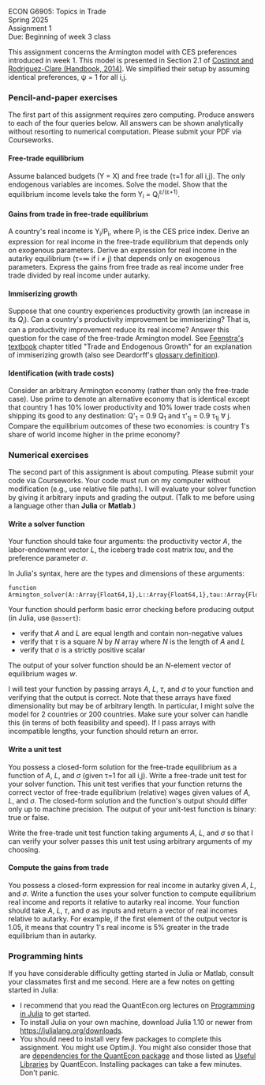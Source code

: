 ECON G6905: Topics in Trade\
Spring 2025\
Assignment 1\
Due: Beginning of week 3 class

This assignment concerns the Armington model with CES preferences introduced in week 1.
This model is presented in Section 2.1 of [Costinot and Rodriguez-Clare (Handbook, 2014)](https://doi.org/10.1016/B978-0-444-54314-1.00004-5).
We simplified their setup by assuming identical preferences, &psi; = 1 for all i,j.

### Pencil-and-paper exercises

The first part of this assignment requires zero computing.
Produce answers to each of the four queries below.
All answers can be shown analytically without resorting to numerical computation.
Please submit your PDF via Courseworks.

#### Free-trade equilibrium

Assume balanced budgets (Y = X) and free trade (&tau;=1 for all i,j).
The only endogenous variables are incomes.
Solve the model.
Show that the equilibrium income levels take the form Y<sub>i</sub> = Q<sub>i</sub><sup>&epsilon;/(&epsilon;+1)</sup>.

#### Gains from trade in free-trade equilibrium

A country's real income is Y<sub>i</sub>/P<sub>i</sub>, where P<sub>i</sub> is the CES price index.
Derive an expression for real income in the free-trade equilibrium that depends only on exogenous parameters.
Derive an expression for real income in the autarky equilibrium (&tau;=&infin; if i &ne; j) that depends only on exogenous parameters.
Express the gains from free trade as real income under free trade divided by real income under autarky.

#### Immiserizing growth

Suppose that one country experiences productivity growth (an increase in its *Q<sub>i</sub>*).
Can a country's productivity improvement be immiserizing?
That is, can a productivity improvement reduce its real income?
Answer this question for the case of the free-trade Armington model.
See [Feenstra's textbook](https://press.princeton.edu/books/hardcover/9780691161648/advanced-international-trade) chapter titled "Trade and Endogenous Growth" for an explanation of immiserizing growth (also see Deardorff's [glossary definition](http://www-personal.umich.edu/~alandear/glossary/i.html#ImmiserizingGrowth)).

#### Identification (with trade costs)

Consider an arbitrary Armington economy (rather than only the free-trade case).
Use prime to denote an alternative economy that is identical
except that country 1 has 10% lower productivity and 10% lower trade costs when shipping its good to any destination:
Q'<sub>1</sub> = 0.9 Q<sub>1</sub>
and
&tau;'<sub>1j</sub> = 0.9 &tau;<sub>1j</sub> &forall; j.
Compare the equilibrium outcomes of these two economies:
is country 1's share of world income higher in the prime economy?

### Numerical exercises

The second part of this assignment is about computing.
Please submit your code via Courseworks.
Your code must run on my computer without modification (e.g., use relative file paths).
I will evaluate your solver function by giving it arbitrary inputs and grading the output.
(Talk to me before using a language other than **Julia** or **Matlab**.)

#### Write a solver function

Your function should take four arguments:
the productivity vector *A*,
the labor-endowment vector *L*,
the iceberg trade cost matrix *tau*,
and
the preference parameter *&sigma;*.

In Julia's syntax, here are the types and dimensions of these arguments:
```
function Armington_solver(A::Array{Float64,1},L::Array{Float64,1},tau::Array{Float64,2},sigma::Float64)
```

Your function should perform basic error checking before producing
output (in Julia, use `@assert`):
-   verify that *A* and *L* are equal length and contain non-negative values
-   verify that *&tau;* is a square *N* by *N* array where *N* is the length of *A* and *L*
-   verify that *&sigma;* is a strictly positive scalar

The output of your solver function should be an *N*-element vector of equilibrium wages *w*.

I will test your function by passing arrays *A*, *L*, *&tau;*, and *&sigma;* to your function and verifying that the output is correct.
Note that these arrays have fixed dimensionality but may be of arbitrary length.
In particular, I might solve the model for 2 countries or 200 countries.
Make sure your solver can handle this (in terms of both feasibility and speed).
If I pass arrays with incompatible lengths, your function should return an error.


#### Write a unit test

You possess a closed-form solution for the free-trade equilibrium as a function of *A*, *L*, and *&sigma;* (given &tau;=1 for all i,j).
Write a free-trade unit test for your solver function.
This unit test verifies that your function returns the correct vector of free-trade equilibrium (relative) wages given values of *A*, *L*, and *&sigma;*.
The closed-form solution and the function's output should differ only up to machine precision.
The output of your unit-test function is binary: true or false.

Write the free-trade unit test function taking arguments *A*, *L*, and *&sigma;* so that I can verify your solver passes this unit test using arbitrary arguments of my choosing.

#### Compute the gains from trade

You possess a closed-form expression for real income in autarky given *A*, *L*, and *&sigma;*.
Write a function the uses your solver function to compute equilibrium real income and reports it relative to autarky real income.
Your function should take *A*, *L*, *&tau;*, and *&sigma;* as inputs and return a vector of real incomes relative to autarky.
For example, if the first element of the output vector is 1.05, it means that country 1's real income is 5% greater in the trade equilibrium than in autarky.


### Programming hints

If you have considerable difficulty getting started in Julia or Matlab, consult your classmates first and me second.
Here are a few notes on getting started in Julia:

-   I recommend that you read the QuantEcon.org lectures on [Programming in Julia](https://lectures.quantecon.org/jl/index_learning_julia.html) to get started.
-   To install Julia on your own machine, download Julia 1.10 or newer from
    <https://julialang.org/downloads>. 
-	You should need to install very few packages to complete this assignment. You might use Optim.jl.
	You might also consider those that are [dependencies for the QuantEcon package](https://github.com/QuantEcon/QuantEcon.jl/blob/master/REQUIRE) and those listed as [Useful Libraries](https://lectures.quantecon.org/jl/julia_libraries.html) by QuantEcon.
	Installing packages can take a few minutes. Don't panic.
